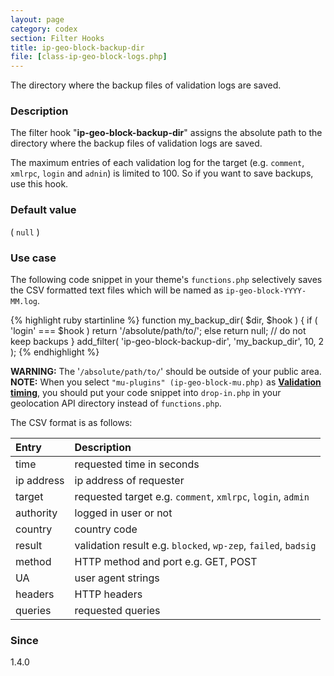 ```yaml
---
layout: page
category: codex
section: Filter Hooks
title: ip-geo-block-backup-dir
file: [class-ip-geo-block-logs.php]
---
```


The directory where the backup files of validation logs are saved.

<!--more-->

### Description ###

The filter hook "**ip-geo-block-backup-dir**" assigns the absolute path to the 
directory where the backup files of validation logs are saved.

The maximum entries of each validation log for the target (e.g. `comment`, 
`xmlrpc`, `login` and `adnin`) is limited to 100. So if you want to save 
backups, use this hook.

### Default value ###

( `null` )

### Use case ###

The following code snippet in your theme's `functions.php` selectively saves 
the CSV formatted text files which will be named as `ip-geo-block-YYYY-MM.log`.

{% highlight ruby startinline %}
function my_backup_dir( $dir, $hook ) {
    if ( 'login' === $hook )
        return '/absolute/path/to/';
    else
        return null; // do not keep backups
}
add_filter( 'ip-geo-block-backup-dir', 'my_backup_dir', 10, 2 );
{% endhighlight %}

<div class="alert alert-warning">
  <strong>WARNING:</strong>
  The '<code>/absolute/path/to/</code>' should be outside of your public area.
</div>

<div class="alert alert-info">
	<strong>NOTE:</strong>
	When you select <code>"mu-plugins" (ip-geo-block-mu.php)</code> as 
	<a href='/codex/validation-timing.html' title='Validation timing | IP Geo Block'><strong>Validation timing</strong></a>,
	you should put your code snippet into <code>drop-in.php</code> in your 
	geolocation API directory instead of <code>functions.php</code>.
</div>

The CSV format is as follows:

| Entry      | Description                                                    |
|:-----------|:---------------------------------------------------------------|
| time       | requested time in seconds                                      |
| ip address | ip address of requester                                        |
| target     | requested target e.g. `comment`, `xmlrpc`, `login`, `admin`    |
| authority  | logged in user or not                                          |
| country    | country code                                                   |
| result     | validation result e.g. `blocked`, `wp-zep`, `failed`, `badsig` |
| method     | HTTP method and port e.g. GET, POST                            |
| UA         | user agent strings                                             |
| headers    | HTTP headers                                                   |
| queries    | requested queries                                              |

### Since ###
1.4.0

[IP-Geo-Block]: https://wordpress.org/plugins/ip-geo-block/ "WordPress › IP Geo Block « WordPress Plugins"
